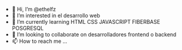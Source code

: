 - 👋 Hi, I’m @ethelfz
- 👀 I’m interested in el desarrollo web
- 🌱 I’m currently learning HTML CSS JAVASCRIPT FIBERBASE POSGRESQL
- 💞️ I’m looking to collaborate on desarrolladores frontend o backend
- 📫 How to reach me ...

<!---
ethelfz/ethelfz is a ✨ special ✨ repository because its `README.md` (this file) appears on your GitHub profile.
You can click the Preview link to take a look at your changes.
--->
